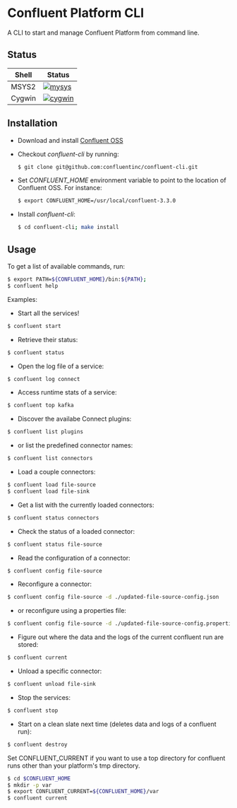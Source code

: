 # Confluent Platform CLI
A CLI to start and manage Confluent Platform from command line.

## Status

|Shell|Status|
|-|-|
|MSYS2|[![mysys][]][build-link]|
|Cygwin|[![cygwin][]][build-link]|

[mysys]: https://appveyor-matrix-badges.herokuapp.com/repos/Danny02/kafka-cli-oylt8/branch/master/1
[cygwin]: https://appveyor-matrix-badges.herokuapp.com/repos/Danny02/kafka-cli-oylt8/branch/master/2
[build-link]: https://ci.appveyor.com/project/Danny02/kafka-cli-oylt8

## Installation

* Download and install [Confluent OSS](https://www.confluent.io/download/)

* Checkout *confluent-cli* by running:

    ```bash
    $ git clone git@github.com:confluentinc/confluent-cli.git
    ```

* Set *CONFLUENT_HOME* environment variable to point to the location of Confluent OSS. For instance:

    ```bash
    $ export CONFLUENT_HOME=/usr/local/confluent-3.3.0
    ```

* Install *confluent-cli*:

    ```bash
    $ cd confluent-cli; make install
    ```

## Usage
To get a list of available commands, run:

```bash
$ export PATH=${CONFLUENT_HOME}/bin:${PATH};
$ confluent help
```

Examples:

* Start all the services!
```bash
$ confluent start
```

* Retrieve their status:
```bash
$ confluent status
```

* Open the log file of a service:
```bash
$ confluent log connect
```

* Access runtime stats of a service:
```bash
$ confluent top kafka
```

* Discover the availabe Connect plugins:
```bash
$ confluent list plugins
```

* or list the predefined connector names:
```bash
$ confluent list connectors
```

* Load a couple connectors:
```bash
$ confluent load file-source
$ confluent load file-sink
```

* Get a list with the currently loaded connectors:
```bash
$ confluent status connectors
```

* Check the status of a loaded connector:
```bash
$ confluent status file-source
```

* Read the configuration of a connector:
```bash
$ confluent config file-source
```

* Reconfigure a connector:
```bash
$ confluent config file-source -d ./updated-file-source-config.json
```

* or reconfigure using a properties file:
```bash
$ confluent config file-source -d ./updated-file-source-config.properties
```

* Figure out where the data and the logs of the current confluent run are stored:
```bash
$ confluent current
```

* Unload a specific connector:
```bash
$ confluent unload file-sink
```

* Stop the services:
```bash
$ confluent stop
```

* Start on a clean slate next time (deletes data and logs of a confluent run):
```bash
$ confluent destroy
```

Set CONFLUENT_CURRENT if you want to use a top directory for confluent runs other than your platform's tmp directory.

```bash
$ cd $CONFLUENT_HOME
$ mkdir -p var
$ export CONFLUENT_CURRENT=${CONFLUENT_HOME}/var
$ confluent current
```
